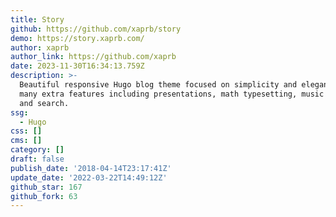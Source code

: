 ```yaml
---
title: Story
github: https://github.com/xaprb/story
demo: https://story.xaprb.com/
author: xaprb
author_link: https://github.com/xaprb
date: 2023-11-30T16:34:13.759Z
description: >-
  Beautiful responsive Hugo blog theme focused on simplicity and elegance, with
  many extra features including presentations, math typesetting, music notation,
  and search.
ssg:
  - Hugo
css: []
cms: []
category: []
draft: false
publish_date: '2018-04-14T23:17:41Z'
update_date: '2022-03-22T14:49:12Z'
github_star: 167
github_fork: 63
---
```


